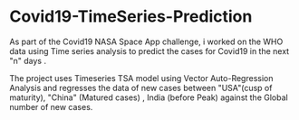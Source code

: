# Covid19-TimeSeries-Prediction
As part of the Covid19 NASA Space App challenge, i worked on the WHO data using Time series analysis to predict the cases for Covid19 in the next "n" days .

The project uses Timeseries TSA model using Vector Auto-Regression Analysis and regresses the data of new cases between "USA"(cusp of maturity), "China" (Matured cases) , India (before Peak) against the Global number of new cases.

